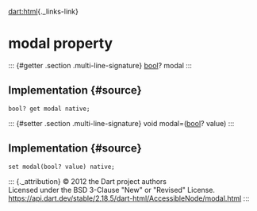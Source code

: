 [dart:html](../../dart-html/dart-html-library){._links-link}

modal property
==============

::: {#getter .section .multi-line-signature}
[bool](../../dart-core/bool-class)? modal
:::

Implementation {#source}
--------------

``` {.language-dart data-language="dart"}
bool? get modal native;
```

::: {#setter .section .multi-line-signature}
void modal=([bool](../../dart-core/bool-class)? value)
:::

Implementation {#source}
--------------

``` {.language-dart data-language="dart"}
set modal(bool? value) native;
```

::: {._attribution}
© 2012 the Dart project authors\
Licensed under the BSD 3-Clause \"New\" or \"Revised\" License.\
<https://api.dart.dev/stable/2.18.5/dart-html/AccessibleNode/modal.html>
:::
